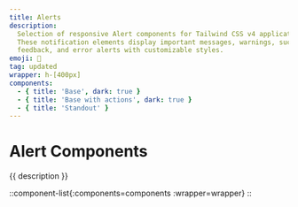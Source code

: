 ```yaml
---
title: Alerts
description:
  Selection of responsive Alert components for Tailwind CSS v4 applications.
  These notification elements display important messages, warnings, success
  feedback, and error alerts with customizable styles.
emoji: 📣
tag: updated
wrapper: h-[400px]
components:
  - { title: 'Base', dark: true }
  - { title: 'Base with actions', dark: true }
  - { title: 'Standout' }
---
```


# Alert Components

{{ description  }}

<!-- prettier-ignore -->
::component-list{:components=components :wrapper=wrapper}
::
